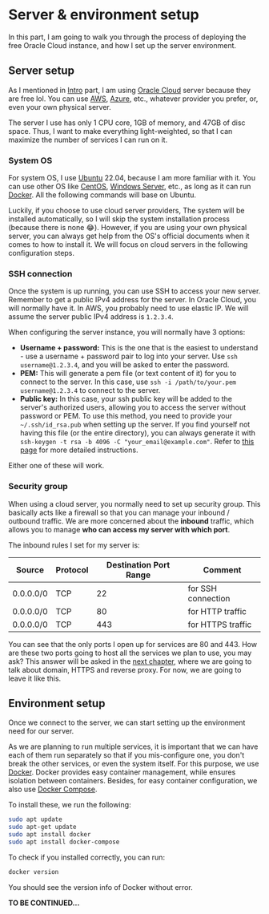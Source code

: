 # Server & environment setup
In this part, I am going to walk you through the process of deploying the free Oracle Cloud instance, and how I set up the server environment.

## Server setup
As I mentioned in [Intro](/build_a_personal_website_intro) part, I am using [Oracle Cloud](https://www.oracle.com/cloud/) server because they are free lol. You can use [AWS](https://aws.amazon.com), [Azure](https://azure.microsoft.com/en-us), etc., whatever provider you prefer, or, even your own physical server.

The server I use has only 1 CPU core, 1GB of memory, and 47GB of disc space. Thus, I want to make everything light-weighted, so that I can maximize the number of services I can run on it.

### System OS
For system OS, I use [Ubuntu](https://ubuntu.com) 22.04, because I am more familiar with it. You can use other OS like [CentOS](https://www.centos.org), [Windows Server](https://www.microsoft.com/en-us/windows-server), etc., as long as it can run [Docker](https://www.docker.com). All the following commands will base on Ubuntu.

Luckily, if you choose to use cloud server providers, The system will be installed automatically, so I will skip the system installation process (because there is none 😂). However, if you are using your own physical server, you can always get help from the OS's official documents when it comes to how to install it. We will focus on cloud servers in the following configuration steps.

### SSH connection
Once the system is up running, you can use SSH to access your new server. Remember to get a public IPv4 address for the server. In Oracle Cloud, you will normally have it. In AWS, you probably need to use elastic IP. We will assume the server public IPv4 address is `1.2.3.4`.

When configuring the server instance, you will normally have 3 options:

- **Username + password:** This is the one that is the easiest to understand - use a username + password pair to log into your server. Use `ssh username@1.2.3.4`, and you will be asked to enter the password.
- **PEM:** This will generate a pem file (or text content of it) for you to connect to the server. In this case, use `ssh -i /path/to/your.pem username@1.2.3.4` to connect to the server.
- **Public key:** In this case, your ssh public key will be added to the server's authorized users, allowing you to access the server without password or PEM. To use this method, you need to provide your `~/.ssh/id_rsa.pub` when setting up the server. If you find yourself not having this file (or the entire directory), you can always generate it with `ssh-keygen -t rsa -b 4096 -C "your_email@example.com"`. Refer to [this page](https://docs.github.com/en/authentication/connecting-to-github-with-ssh/generating-a-new-ssh-key-and-adding-it-to-the-ssh-agent) for more detailed instructions.

Either one of these will work.

### Security group
When using a cloud server, you normally need to set up security group. This basically acts like a firewall so that you can manage your inbound / outbound traffic. We are more concerned about the **inbound** traffic, which allows you to manage **who can access my server with which port**.

The inbound rules I set for my server is:

| Source    | Protocol | Destination Port Range | Comment            |
|-----------|----------|------------------------|--------------------|
| 0.0.0.0/0 | TCP      | 22                     | for SSH connection |
| 0.0.0.0/0 | TCP      | 80                     | for HTTP traffic   |
| 0.0.0.0/0 | TCP      | 443                    | for HTTPS traffic  |

You can see that the only ports I open up for services are 80 and 443. How are these two ports going to host all the services we plan to use, you may ask? This answer will be asked in the [next chapter](/build_a_personal_website_domain_https_and_reverse_proxy), where we are going to talk about domain, HTTPS and reverse proxy. For now, we are going to leave it like this.

## Environment setup
Once we connect to the server, we can start setting up the environment need for our server.

As we are planning to run multiple services, it is important that we can have each of them run separately so that if you mis-configure one, you don't break the other services, or even the system itself. For this purpose, we use [Docker](https://www.docker.com). Docker provides easy container management, while ensures isolation between containers.  Besides, for easy container configuration, we also use [Docker Compose](https://docs.docker.com/compose/compose-file/).

To install these, we run the following:

```bash
sudo apt update
sudo apt-get update
sudo apt install docker
sudo apt install docker-compose
```

To check if you installed correctly, you can run:

```bash
docker version
```

You should see the version info of Docker without error.

**TO BE CONTINUED...**
